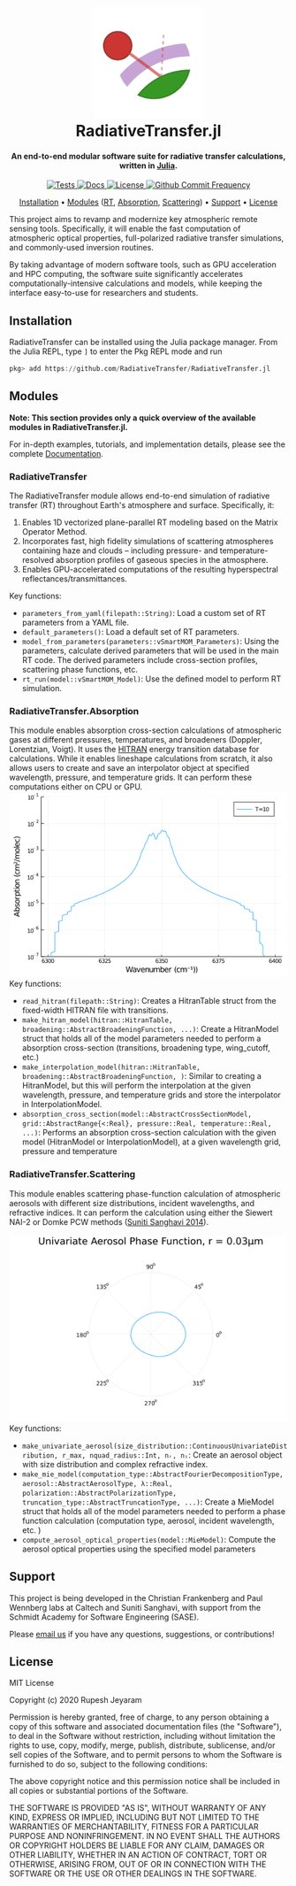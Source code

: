 
<h1 align="center">
  <br>
  <a href="https://github.com/RadiativeTransfer/RadiativeTransfer.jl"><img src="docs/src/assets/logo.png" alt="RadiativeTransfer" width="200"></a>
  <br>
  RadiativeTransfer.jl
  <br>
</h1>

<h4 align="center">An end-to-end modular software suite for radiative transfer calculations, written in <a href="https://julialang.org">Julia</a>.</h4>

<p align="center">
  <a href="https://github.com/RadiativeTransfer/RadiativeTransfer.jl/actions/workflows/AutomatedTests.yml/">
    <img src="https://github.com/RadiativeTransfer/RadiativeTransfer.jl/actions/workflows/AutomatedTests.yml/badge.svg"
         alt="Tests">
  </a> 
  <a href="https://radiativetransfer.github.io/RadiativeTransfer.jl/dev/">
    <img src="https://img.shields.io/badge/docs-latest-blue.svg"
         alt="Docs">
  </a>
  <a href="https://github.com/RadiativeTransfer/RadiativeTransfer.jl/blob/master/LICENSE">
    <img src="https://img.shields.io/github/license/RadiativeTransfer/radiativetransfer.jl"
         alt="License">
  </a>
  <a href="https://github.com/RadiativeTransfer/RadiativeTransfer.jl/commits/master">
    <img src="https://img.shields.io/github/commit-activity/y/RadiativeTransfer/RadiativeTransfer.jl"
         alt="Github Commit Frequency">
  </a>
</p>

<p align="center">
  <a href="#installation">Installation</a> •
  <a href="#modules">Modules</a> (<a href="#radiativetransfer">RT</a>, <a href="#radiativetransferabsorption">Absorption</a>, <a href="#radiativetransferscattering">Scattering</a>) •
  <a href="#support">Support</a> •
  <a href="#license">License</a>
</p>

This project aims to revamp and modernize key atmospheric remote sensing tools. Specifically, it will enable the fast computation of atmospheric optical properties, full-polarized radiative transfer simulations, and commonly-used inversion routines.

By taking advantage of modern software tools, such as GPU acceleration and HPC computing, the software suite significantly accelerates computationally-intensive calculations and models, while keeping the interface easy-to-use for researchers and students.

## Installation

RadiativeTransfer can be installed using the Julia package manager. From the Julia REPL, type `]` to enter the Pkg REPL mode and run

```julia
pkg> add https://github.com/RadiativeTransfer/RadiativeTransfer.jl
```

## Modules

**Note: This section provides only a quick overview of the available modules in RadiativeTransfer.jl.**

For in-depth examples, tutorials, and implementation details, please see the complete <a href="https://radiativetransfer.github.io/RadiativeTransfer.jl/dev/">Documentation</a>.


### RadiativeTransfer

The RadiativeTransfer module allows end-to-end simulation of radiative transfer (RT) throughout Earth's atmosphere and surface. Specifically, it:

  1. Enables 1D vectorized plane-parallel RT modeling based on the Matrix Operator Method.
  2. Incorporates fast, high fidelity simulations of scattering atmospheres containing haze and clouds – including pressure- and temperature-resolved absorption profiles of gaseous species in the atmosphere. 
  3. Enables GPU-accelerated computations of the resulting hyperspectral reflectances/transmittances.
  
  Key functions: 

  - `parameters_from_yaml(filepath::String)`: Load a custom set of RT parameters from a YAML file.
  - `default_parameters()`: Load a default set of RT parameters. 
  - `model_from_parameters(parameters::vSmartMOM_Parameters)`: Using the parameters, calculate derived parameters that will be used in the main RT code. The derived parameters include cross-section profiles, scattering phase functions, etc.  
  - `rt_run(model::vSmartMOM_Model)`: Use the defined model to perform RT simulation.

### RadiativeTransfer.Absorption

This module enables absorption cross-section calculations of atmospheric gases at different pressures, temperatures, and broadeners (Doppler, Lorentzian, Voigt). It uses the <a href=https://hitran.org>HITRAN</a> energy transition database for calculations. While it enables lineshape calculations from scratch, it also allows users to create and save an interpolator object at specified wavelength, pressure, and temperature grids. It can perform these computations either on CPU or GPU. <br><img src='docs/src/assets/CrossSectionGIF.gif' class='center'></img><br> Key functions:

  - `read_hitran(filepath::String)`: Creates a HitranTable struct from the fixed-width HITRAN file with transitions.
  - `make_hitran_model(hitran::HitranTable, broadening::AbstractBroadeningFunction, ...)`: Create a HitranModel struct that holds all of the model parameters needed to perform a absorption cross-section (transitions, broadening type, wing_cutoff, etc.)
  - `make_interpolation_model(hitran::HitranTable, broadening::AbstractBroadeningFunction, )`: Similar to creating a HitranModel, but this will perform the interpolation at the given wavelength, pressure, and temperature grids and store the interpolator in InterpolationModel.
  - `absorption_cross_section(model::AbstractCrossSectionModel, grid::AbstractRange{<:Real}, pressure::Real, temperature::Real, ...)`: Performs an absorption cross-section calculation with the given model (HitranModel or InterpolationModel), at a given wavelength grid, pressure and temperature

### RadiativeTransfer.Scattering

This module enables scattering phase-function calculation of atmospheric aerosols with different size distributions, incident wavelengths, and refractive indices. It can perform the calculation using either the Siewert NAI-2 or Domke PCW methods ([Suniti Sanghavi 2014](https://www.sciencedirect.com/science/article/pii/S0022407313004962)). <br><br><img src='docs/src/assets/ScatteringGIF.gif' class='center'></img><br> Key functions:

  - `make_univariate_aerosol(size_distribution::ContinuousUnivariateDistribution, r_max, nquad_radius::Int, nᵣ, nᵢ`: Create an aerosol object with size distribution and complex refractive index. 
  - `make_mie_model(computation_type::AbstractFourierDecompositionType, aerosol::AbstractAerosolType, λ::Real, polarization::AbstractPolarizationType, truncation_type::AbstractTruncationType, ...)`: Create a MieModel struct that holds all of the model parameters needed to perform a phase function calculation (computation type, aerosol, incident wavelength, etc. )
  - `compute_aerosol_optical_properties(model::MieModel)`: Compute the aerosol optical properties using the specified model parameters

## Support

This project is being developed in the Christian Frankenberg and Paul Wennberg labs at Caltech and Suniti Sanghavi, with support from the Schmidt Academy for Software Engineering (SASE).

Please <a href="mailto:cfranken@caltech.edu,wennberg@gps.caltech.edu?cc=rjeyaram@caltech.edu"> email us</a> if you have any questions, suggestions, or contributions!

## License

MIT License

Copyright (c) 2020 Rupesh Jeyaram

Permission is hereby granted, free of charge, to any person obtaining a copy
of this software and associated documentation files (the "Software"), to deal
in the Software without restriction, including without limitation the rights
to use, copy, modify, merge, publish, distribute, sublicense, and/or sell
copies of the Software, and to permit persons to whom the Software is
furnished to do so, subject to the following conditions:

The above copyright notice and this permission notice shall be included in all
copies or substantial portions of the Software.

THE SOFTWARE IS PROVIDED "AS IS", WITHOUT WARRANTY OF ANY KIND, EXPRESS OR
IMPLIED, INCLUDING BUT NOT LIMITED TO THE WARRANTIES OF MERCHANTABILITY,
FITNESS FOR A PARTICULAR PURPOSE AND NONINFRINGEMENT. IN NO EVENT SHALL THE
AUTHORS OR COPYRIGHT HOLDERS BE LIABLE FOR ANY CLAIM, DAMAGES OR OTHER
LIABILITY, WHETHER IN AN ACTION OF CONTRACT, TORT OR OTHERWISE, ARISING FROM,
OUT OF OR IN CONNECTION WITH THE SOFTWARE OR THE USE OR OTHER DEALINGS IN THE
SOFTWARE.

